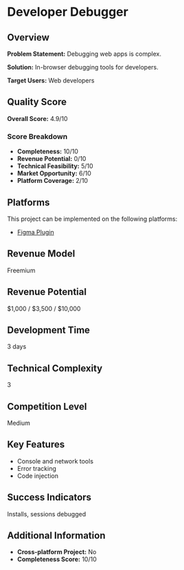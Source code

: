 # Developer Debugger

## Overview
**Problem Statement:** Debugging web apps is complex.

**Solution:** In-browser debugging tools for developers.

**Target Users:** Web developers

## Quality Score
**Overall Score:** 4.9/10

### Score Breakdown
- **Completeness:** 10/10
- **Revenue Potential:** 0/10
- **Technical Feasibility:** 5/10
- **Market Opportunity:** 6/10
- **Platform Coverage:** 2/10

## Platforms
This project can be implemented on the following platforms:
- [Figma Plugin](./platforms/figma-plugin/)

## Revenue Model
Freemium

## Revenue Potential
$1,000 / $3,500 / $10,000

## Development Time
3 days

## Technical Complexity
3

## Competition Level
Medium

## Key Features
- Console and network tools
- Error tracking
- Code injection

## Success Indicators
Installs, sessions debugged

## Additional Information
- **Cross-platform Project:** No
- **Completeness Score:** 10/10
